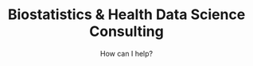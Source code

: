 ---
widget: blank
weight: 20
headless: true
title: Biostatistics & Health Data Science Consulting
subtitle: How can I help?
design:
  columns: '1'
  background:
    gradient_start: white
    gradient_end: '#acdbdb'
    gradient_angle: 180
  spacing:
    padding: ["15px", "0", "1px", "0"]
description: "Statistical and data science consulting in Central Wisconsin"
---